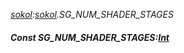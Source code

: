 _[sokol](../../modules/sokol/sokol-module.md):[sokol](../../modules/sokol/sokol-module.md).SG\_NUM\_SHADER\_STAGES_
##### Const SG\_NUM\_SHADER\_STAGES:[Int](../../modules/wonkey/wonkey-types-int.md)

